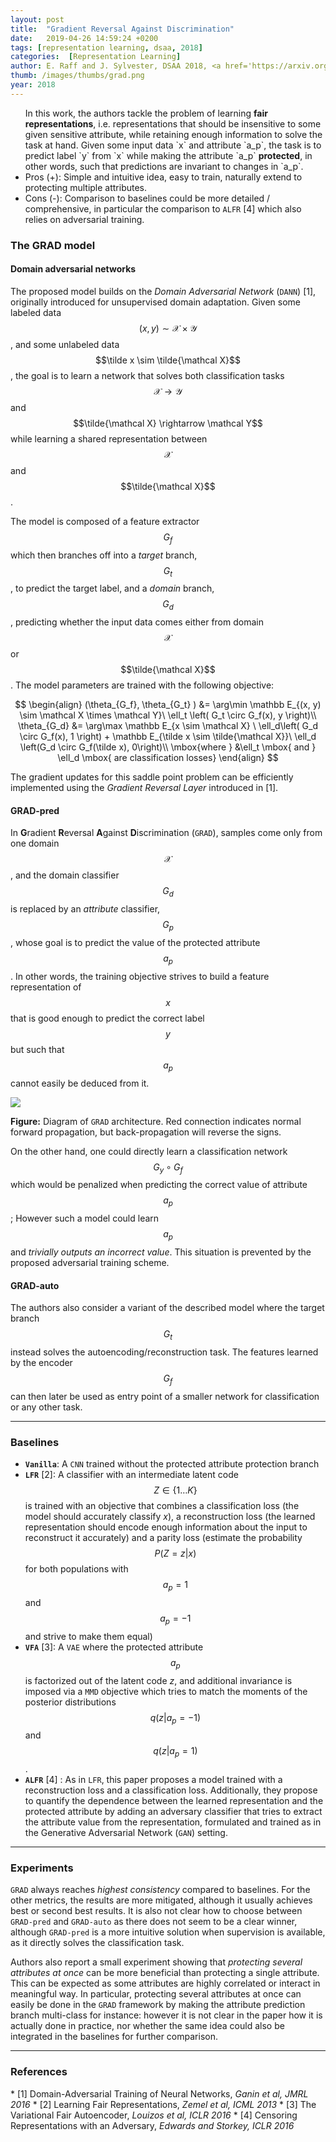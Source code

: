 ```yaml
---
layout: post
title:  "Gradient Reversal Against Discrimination"
date:   2019-04-26 14:59:24 +0200
tags: [representation learning, dsaa, 2018]
categories:  [Representation Learning]
author: E. Raff and J. Sylvester, DSAA 2018, <a href='https://arxiv.org/abs/1807.00392' target='_blank'>[link]</a>
thumb: /images/thumbs/grad.png
year: 2018
---
```



<div class="summary">

<ul>
In this work, the authors tackle the problem of learning <b>fair representations</b>, i.e. representations that should be insensitive to some given sensitive attribute, while retaining enough information to solve the task at hand.
Given some input data `x` and attribute `a_p`, the task is to predict label `y` from `x` while making the attribute `a_p` <b>protected</b>, in other words, such that predictions are invariant to changes in `a_p`.
<li><span class="procons">Pros (+):</span> Simple and intuitive idea, easy to train, naturally extend to protecting multiple attributes.</li>
<li><span class="procons">Cons (-):</span> Comparison to baselines could be more detailed / comprehensive, in particular the comparison to <code>ALFR</code> <span class="citations">[4]</span> which also relies on adversarial training.</li>
</ul>
</div>


<h3 class="section proposed"> The GRAD model</h3>


#### Domain adversarial networks
 The proposed model builds on the *Domain Adversarial Network* (`DANN`) <span class="citations">[1]</span>, originally introduced for unsupervised domain adaptation. Given some labeled data $$(x, y) \sim \mathcal X \times \mathcal Y$$, and some unlabeled data $$\tilde x \sim  \tilde{\mathcal X}$$, the goal is to learn a network that solves both classification tasks $$\mathcal X \rightarrow \mathcal Y$$ and $$\tilde{\mathcal X} \rightarrow \mathcal Y$$ while learning a shared representation between $$\mathcal X$$ and $$\tilde{\mathcal X}$$.

The model is composed of a feature extractor $$G_f$$ which then branches off into a *target* branch, $$G_t$$, to predict the target label, and a *domain* branch, $$G_d$$, predicting whether the input data comes either from domain $$\mathcal X$$ or $$\tilde{\mathcal X}$$. The model parameters are trained with the following objective:

$$
\begin{align}
(\theta_{G_f}, \theta_{G_t} ) &= \arg\min \mathbb E_{(x, y) \sim \mathcal X \times \mathcal Y}\  \ell_t \left( G_t \circ G_f(x), y \right)\\
\theta_{G_d} &= \arg\max \mathbb E_{x \sim \mathcal X} \ \ell_d\left(  G_d \circ G_f(x), 1 \right) + \mathbb E_{\tilde x \sim \tilde{\mathcal X}}\ \ell_d \left(G_d \circ G_f(\tilde x), 0\right)\\
\mbox{where } &\ell_t \mbox{ and } \ell_d \mbox{ are classification losses}
\end{align}
$$

The gradient updates for this saddle point problem can be efficiently implemented using the *Gradient Reversal Layer*  introduced in <span class="citations">[1]</span>.

#### GRAD-pred
In **G**radient **R**eversal **A**gainst **D**iscrimination (`GRAD`), samples come only from one domain $$\mathcal X$$, and the domain classifier $$G_d$$ is replaced by an *attribute* classifier, $$G_p$$, whose goal is to predict the value of the protected attribute $$a_p$$.
In other words, the training objective strives to build a feature representation of $$x$$ that is good enough to predict the correct label $$y$$ but such that $$a_p$$ cannot easily be deduced from it.



<div class="figure">
<img src="{{ site.baseurl }}/images/posts/model_GRAD.jpg">
<p><b>Figure:</b>  Diagram of <code>GRAD</code> architecture. Red connection indicates normal forward propagation, but back-propagation will reverse the signs.</p>
</div>



On the other hand, one could directly learn a classification network $$G_y \circ G_f$$ which would be penalized when predicting the correct value of attribute $$a_p$$; However such a model could learn $$a_p$$ and *trivially outputs an incorrect value*. This situation is prevented by the proposed adversarial training scheme.

#### GRAD-auto
The authors also consider a variant of the described model where the target branch $$G_t$$ instead solves the autoencoding/reconstruction task. The features learned by the encoder $$G_f$$ can then later be used as entry point of a smaller network for classification or any other task.

---


<h3 class="section sota"> Baselines </h3>

 * **`Vanilla`**: A `CNN` trained without the protected attribute protection branch
 * **`LFR`** <span class="citations">[2]</span>: A classifier with an intermediate latent code $$Z \in \{1 \dots K\}$$ is trained with an objective that combines a classification loss (the model should accurately classify $x$), a reconstruction loss (the learned representation should encode enough information about the input to reconstruct it accurately) and a parity loss (estimate the probability $$P(Z=z \vert x)$$ for both populations with $$a_p = 1$$ and $$a_p = -1$$ and strive to make them equal)
 * **`VFA`** <span class="citations">[3]</span>: A `VAE` where the protected attribute $$a_p$$ is factorized out of the latent code $z$, and additional invariance is imposed via a `MMD` objective which tries to match the moments of the posterior distributions $$q(z \vert a_p = -1)$$ and $$q(z \vert a_p = 1)$$.
 * **`ALFR`** <span class="citations">[4]</span> : As in `LFR`, this paper proposes a model trained with a reconstruction loss and a classification loss. Additionally, they propose to quantify the dependence between the learned representation and the protected attribute by adding an adversary classifier that tries to extract the attribute value from the representation, formulated and trained as in the Generative Adversarial Network (`GAN`) setting.

---

<h3 class="section experiments"> Experiments </h3>

`GRAD` always reaches *highest consistency* compared to baselines. For the other metrics, the results are more mitigated, although it usually achieves best or second best results. It is also not clear how to choose between `GRAD-pred` and `GRAD-auto` as there does not seem to be a clear winner, although `GRAD-pred` is a more intuitive solution when supervision is available, as it directly solves the classification task.

Authors also report a small experiment showing that *protecting several attributes at once* can be more beneficial than protecting a single attribute. This can be expected as some attributes are highly correlated or interact in meaningful way.
In particular, protecting several attributes at once can easily be done in the `GRAD` framework by making the attribute prediction branch multi-class for instance: however it is not clear in the paper how it is actually done in practice, nor whether the same  idea could also be integrated in the baselines for further comparison.

---


<h3 class="section references"> References </h3>
   * <span class="citations">[1]</span> Domain-Adversarial Training of Neural Networks, <i>Ganin et al, JMRL 2016</i>
   * <span class="citations">[2]</span> Learning Fair Representations,  <i>Zemel et al, ICML 2013</i>
   * <span class="citations">[3]</span> The Variational Fair Autoencoder, <i>Louizos et al, ICLR 2016</i>
   * <span class="citations">[4]</span> Censoring Representations with an Adversary, <i>Edwards and Storkey, ICLR 2016</i>
